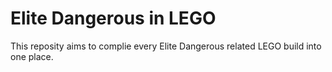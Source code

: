 # Elite Dangerous in LEGO
This reposity aims to complie every Elite Dangerous related LEGO build into one place.
